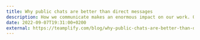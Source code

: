 ```yaml
---
title: Why public chats are better than direct messages
description: How we communicate makes an enormous impact on our work. One of the best strategies for improving communication in a team is making it open.
date: 2022-09-07T19:31:00+0200
external: https://teamplify.com/blog/why-public-chats-are-better-than-direct-messages/
---
```

